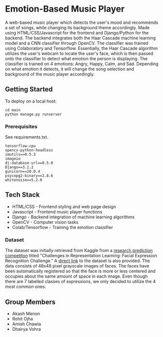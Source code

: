 # Emotion-Based Music Player

A web-based music player which detects the user's mood and recommends a set of songs, while changing its background theme accordingly. Made using HTML/CSS/Javascript for the frontend and Django/Python for the backend. The backend integrates both the Haar Cascade machine learning model and a CNN classifier through OpenCV. The classifier was trained using Colaboratory and Tensorflow. Essentially, the Haar Cascade algorithm utilizes the user's webcam to locate the user's face, which is then passed onto the classifier to detect what emotion the person is displaying. The classifier is trained on 4 emotions: Angry, Happy, Calm, and Sad. Depending on what emotion it detects, it will change the song selection and background of the music player accordingly.

## Getting Started

To deploy on a local host:

```
cd main
python manage.py runserver
```

### Prerequisites

See requirements.txt.

```
tensorflow-cpu
opencv-python-headless
imutils==0.5.3
imageio
dj-database-url==0.5.0
Django==3.1.2
gunicorn==20.0.4
psycopg2-binary==2.8.6
whitenoise==5.2.0
```

## Tech Stack

* HTML/CSS - Frontend styling and web page design
* Javascript - Frontend music player functions
* Django - Backend integration of machine learning algorithms
* OpenCV - Computer vision tasks
* Colab/Tensorflow - Training the emotion classifier

### Dataset

The dataset was initially retrieved from Kaggle from a <a href="https://www.kaggle.com/c/challenges-in-representation-learning-facial-expression-recognition-challenge/data">research prediction competiton</a> titled "Challenges in Representation Learning: Facial Expression Recognition Challenge." A <a href="https://drive.google.com/drive/folders/1bCFKTkmItIZl73YNUq5QXppLpIdmTgUv">direct link</a> to the dataset is also provided. The data consists of 48x48 pixel grayscale images of faces. The faces have been automatically registered so that the face is more or less centered and occupies about the same amount of space in each image. Even though there are 7 labelled classes of expressions, we only decided to utilize the 4 most common ones.

## Group Members
* Akash Menon
* Rohit Ojha
* Amish Chawla
* Dhairya Vohra
